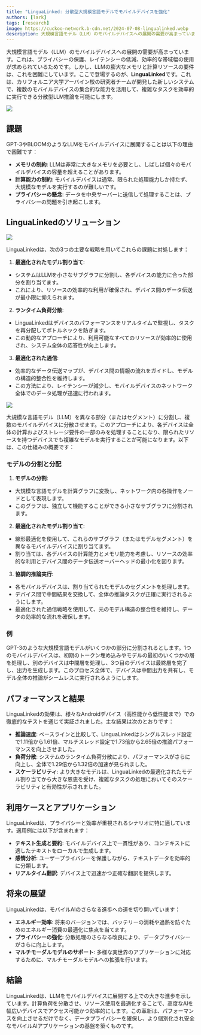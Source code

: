 ```yaml
---
title: "LinguaLinked: 分散型大規模言語モデルでモバイルデバイスを強化"
authors: [lark]
tags: [research]
image: https://cuckoo-network.b-cdn.net/2024-07-08-lingualinked.webp
description: 大規模言語モデル（LLM）のモバイルデバイスへの展開の需要が高まっていますが、LLMのメモリと計算リソースの要件は非常に大きいため、展開には多くの課題が伴います。LinguaLinkedは、これらの課題に対応するために設計された新しい分散型LLM推論システムです。
---
```


大規模言語モデル（LLM）のモバイルデバイスへの展開の需要が高まっています。これは、プライバシーの保護、レイテンシーの低減、効率的な帯域幅の使用が求められているためです。しかし、LLMの膨大なメモリと計算リソースの要件は、これを困難にしています。ここで登場するのが、**LinguaLinked**です。これは、カリフォルニア大学アーバイン校の研究者チームが開発した新しいシステムで、複数のモバイルデバイスの集合的な能力を活用して、複雑なタスクを効率的に実行できる分散型LLM推論を可能にします。

![](https://cuckoo-network.b-cdn.net/2024-07-08-lingualinked.webp)

## 課題

GPT-3やBLOOMのようなLLMをモバイルデバイスに展開することは以下の理由で困難です：
- **メモリの制約**: LLMは非常に大きなメモリを必要とし、しばしば個々のモバイルデバイスの容量を超えることがあります。
- **計算能力の制約**: モバイルデバイスは通常、限られた処理能力しか持たず、大規模なモデルを実行するのが難しいです。
- **プライバシーの懸念**: データを中央サーバーに送信して処理することは、プライバシーの問題を引き起こします。

## LinguaLinkedのソリューション

![](https://cuckoo-network.b-cdn.net/lingualinked.webp)

LinguaLinkedは、次の3つの主要な戦略を用いてこれらの課題に対処します：

1. **最適化されたモデル割り当て**:
  - システムはLLMを小さなサブグラフに分割し、各デバイスの能力に合った部分を割り当てます。
  - これにより、リソースの効率的な利用が確保され、デバイス間のデータ伝送が最小限に抑えられます。

2. **ランタイム負荷分散**:
  - LinguaLinkedはデバイスのパフォーマンスをリアルタイムで監視し、タスクを再分配してボトルネックを防ぎます。
  - この動的なアプローチにより、利用可能なすべてのリソースが効率的に使用され、システム全体の応答性が向上します。

3. **最適化された通信**:
  - 効率的なデータ伝送マップが、デバイス間の情報の流れをガイドし、モデルの構造的整合性を維持します。
  - この方法により、レイテンシーが減少し、モバイルデバイスのネットワーク全体でのデータ処理が迅速に行われます。

![](https://cuckoo-network.b-cdn.net/lingualinked-lb.webp)

大規模な言語モデル（LLM）を異なる部分（またはセグメント）に分割し、複数のモバイルデバイスに分散させます。このアプローチにより、各デバイスは全体の計算およびストレージ要件の一部のみを処理することになり、限られたリソースを持つデバイスでも複雑なモデルを実行することが可能になります。以下は、この仕組みの概要です：

### モデルの分割と分配

1. **モデルの分割**:
  - 大規模な言語モデルを計算グラフに変換し、ネットワーク内の各操作をノードとして表現します。
  - このグラフは、独立して機能することができる小さなサブグラフに分割されます。
2. **最適化されたモデル割り当て**:
  - 線形最適化を使用して、これらのサブグラフ（またはモデルセグメント）を異なるモバイルデバイスに割り当てます。
  - 割り当ては、各デバイスの計算能力とメモリ能力を考慮し、リソースの効率的な利用とデバイス間のデータ伝送オーバーヘッドの最小化を図ります。
3. **協調的推論実行**:
  - 各モバイルデバイスは、割り当てられたモデルのセグメントを処理します。
  - デバイス間で中間結果を交換して、全体の推論タスクが正確に実行されるようにします。
  - 最適化された通信戦略を使用して、元のモデル構造の整合性を維持し、データの効率的な流れを確保します。

### 例

GPT-3のような大規模言語モデルがいくつかの部分に分割されるとします。1つのモバイルデバイスは、初期のトークン埋め込みやモデルの最初のいくつかの層を処理し、別のデバイスは中間層を処理し、3つ目のデバイスは最終層を完了し、出力を生成します。このプロセス全体で、デバイスは中間出力を共有し、モデル全体の推論がシームレスに実行されるようにします。

## パフォーマンスと結果

LinguaLinkedの効果は、様々なAndroidデバイス（高性能から低性能まで）での徹底的なテストを通じて実証されました。主な結果は次のとおりです：

- **推論速度**: ベースラインと比較して、LinguaLinkedはシングルスレッド設定で1.11倍から1.61倍、マルチスレッド設定で1.73倍から2.65倍の推論パフォーマンスを向上させました。
- **負荷分散**: システムのランタイム負荷分散により、パフォーマンスがさらに向上し、全体で1.29倍から1.32倍の加速が見られました。
- **スケーラビリティ**: より大きなモデルは、LinguaLinkedの最適化されたモデル割り当てから大きな恩恵を受け、複雑なタスクの処理においてそのスケーラビリティと有効性が示されました。

## 利用ケースとアプリケーション

LinguaLinkedは、プライバシーと効率が重視されるシナリオに特に適しています。適用例には以下が含まれます：

- **テキスト生成と要約**: モバイルデバイス上で一貫性があり、コンテキストに適したテキストをローカルで生成します。
- **感情分析**: ユーザープライバシーを保護しながら、テキストデータを効率的に分類します。
- **リアルタイム翻訳**: デバイス上で迅速かつ正確な翻訳を提供します。

## 将来の展望

LinguaLinkedは、モバイルAIのさらなる進歩への道を切り開いています：

- **エネルギー効率**: 将来のバージョンでは、バッテリーの消耗や過熱を防ぐためのエネルギー消費の最適化に焦点を当てます。
- **プライバシーの強化**: 分散処理のさらなる改良により、データプライバシーがさらに向上します。
- **マルチモーダルモデルのサポート**: 多様な実世界のアプリケーションに対応するために、マルチモーダルモデルへの拡張を行います。

## 結論

LinguaLinkedは、LLMをモバイルデバイスに展開する上での大きな進歩を示しています。計算負荷を分散させ、リソース使用を最適化することで、高度なAIを幅広いデバイスでアクセス可能かつ効率的にします。この革新は、パフォーマンスを向上させるだけでなく、データプライバシーを確保し、より個別化され安全なモバイルAIアプリケーションの基盤を築くものです。
